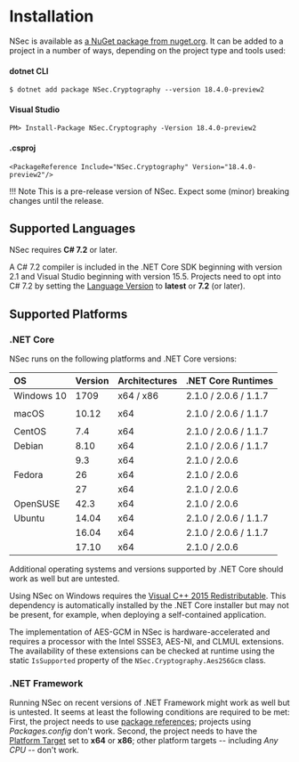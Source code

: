 # Installation

NSec is available as [a NuGet package from
nuget.org](https://www.nuget.org/packages/NSec.Cryptography/18.4.0-preview2). It
can be added to a project in a number of ways, depending on the project type and
tools used:


#### dotnet CLI

    $ dotnet add package NSec.Cryptography --version 18.4.0-preview2


#### Visual Studio

    PM> Install-Package NSec.Cryptography -Version 18.4.0-preview2

#### .csproj

    <PackageReference Include="NSec.Cryptography" Version="18.4.0-preview2"/>

!!! Note
    This is a pre-release version of NSec.
    Expect some (minor) breaking changes until the release.


## Supported Languages

NSec requires **C# 7.2** or later.

A C# 7.2 compiler is included in the .NET Core SDK beginning with version 2.1
and Visual Studio beginning with version 15.5.
Projects need to opt into C# 7.2 by setting the [Language
Version](https://docs.microsoft.com/en-us/visualstudio/ide/reference/advanced-build-settings-dialog-box-csharp)
to **latest** or **7.2** (or later).


## Supported Platforms


### .NET Core

NSec runs on the following platforms and .NET Core versions:

| OS            | Version  | Architectures | .NET Core Runtimes    |
|:------------- |:-------- |:------------- |:--------------------- |
| Windows 10    | 1709     | x64 / x86     | 2.1.0 / 2.0.6 / 1.1.7 |
|               |          |               |                       |
| macOS         | 10.12    | x64           | 2.1.0 / 2.0.6 / 1.1.7 |
|               |          |               |                       |
| CentOS        | 7.4      | x64           | 2.1.0 / 2.0.6 / 1.1.7 |
| Debian        | 8.10     | x64           | 2.1.0 / 2.0.6 / 1.1.7 |
|               | 9.3      | x64           | 2.1.0 / 2.0.6         |
| Fedora        | 26       | x64           | 2.1.0 / 2.0.6         |
|               | 27       | x64           | 2.1.0 / 2.0.6         |
| OpenSUSE      | 42.3     | x64           | 2.1.0 / 2.0.6         |
| Ubuntu        | 14.04    | x64           | 2.1.0 / 2.0.6 / 1.1.7 |
|               | 16.04    | x64           | 2.1.0 / 2.0.6 / 1.1.7 |
|               | 17.10    | x64           | 2.1.0 / 2.0.6         |

Additional operating systems and versions supported by .NET Core should work as
well but are untested.

Using NSec on Windows requires the [Visual C++ 2015
Redistributable](https://www.microsoft.com/en-us/download/details.aspx?id=53587).
This dependency is automatically installed by the .NET Core installer but may
not be present, for example, when deploying a self-contained application.

The implementation of AES-GCM in NSec is hardware-accelerated and requires a
processor with the Intel SSSE3, AES-NI, and CLMUL extensions. The availability
of these extensions can be checked at runtime using the static `IsSupported`
property of the `NSec.Cryptography.Aes256Gcm` class.


### .NET Framework

Running NSec on recent versions of .NET Framework might work as well but is
untested. It seems at least the following conditions are required to be met:
First, the project needs to use [*<PackageReference>* package
references](https://blog.nuget.org/20170316/NuGet-now-fully-integrated-into-MSBuild.html#what-about-other-project-types-that-are-not-net-core);
projects using *Packages.config* don't work. Second, the project needs to have
the [Platform
Target](https://docs.microsoft.com/en-us/visualstudio/ide/reference/build-page-project-designer-csharp)
set to **x64** or **x86**; other platform targets -- including *Any CPU* --
don't work.
